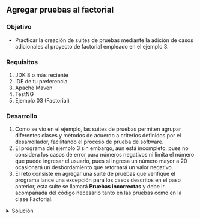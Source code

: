 ## Agregar pruebas al factorial
### Objetivo
- Practicar la creación de suites de pruebas mediante la adición de casos adicionales al proyecto de factorial empleado en el ejemplo 3.

### Requisitos
1. JDK 8 o más reciente
2. IDE de tu preferencia
3. Apache Maven
4. TestNG
5. Ejemplo 03 (Factorial)

### Desarrollo
1. Como se vio en el ejemplo, las suites de pruebas permiten agrupar diferentes clases y métodos de acuerdo a criterios definidos por el desarrollador, facilitando el proceso de prueba de software.
2. El programa del ejemplo 3 sin embargo, aún está incompleto, pues no considera los casos de error para números negativos ni limita el número que puede ingresar el usuario, pues si ingresa un número mayor a 20 ocasionará un desbordamiento que retornará un valor negativo.
3. El reto consiste en agregar una suite de pruebas que verifique el programa lance una excepción para los casos descritos en el paso anterior, esta suite se llamará **Pruebas incorrectas** y debe ir acompañada del código necesario tanto en las pruebas como en la clase Factorial.

<details>
	<summary>Solución</summary>
    1. Para agregar una nueva suite de pruebas, primero debemos agregar los métodos necesarios a FactorialTest, uno para probar valores negativos y otro para probar valores mayores a 20:
```java
@Test(expectedExceptions = InvalidArgumentException.class)
    public void testFactorialMayor() {
        factorial.calcular(21);
    }

    @Test(expectedExceptions = InvalidArgumentException.class)
    public void testFactorialNegativo() {
        factorial.calcular(-1);
    }
```
    2. Debemos crear también la suite de pruebas en **testng.xml**:
```xml
<test name="Valores inválidos" preserve-order="false" parallel="true">
    <classes>
        <class name="org.bedu.FactorialTest">
            <methods>
                <include name="testFactorialMayor"/>
                <include name="testFactorialNegativo"/>
            </methods>
        </class>
    </classes>
</test>
```
    3. Finalmente, agregaremos la condición de error en la clase factorial
```java
if(x > 20 || x < 0){
            throw new InvalidArgumentException(new String[]{"El valor de x no es válido"});
        }
```
</details>
